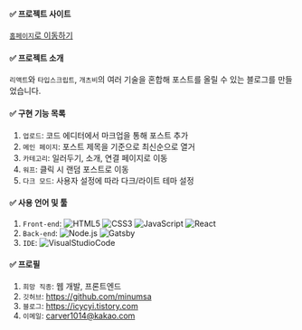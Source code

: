#### ✅ 프로젝트 사이트

<a href="https://14461.gatsbyjs.io/">`홈페이지`로 이동하기</a>

#### ✅ 프로젝트 소개

`리액트`와 `타입스크립트`, `개츠비`의 여러 기술을 혼합해 포스트를 올릴 수 있는 블로그를 만들었습니다.

#### ✅ 구현 기능 목록

1. `업로드`: 코드 에디터에서 마크업을 통해 포스트 추가
2. `메인 페이지`: 포스트 제목을 기준으로 최신순으로 열거
3. `카테고리`: 일러두기, 소개, 연결 페이지로 이동
4. `워프`: 클릭 시 랜덤 포스트로 이동
5. `다크 모드`: 사용자 설정에 따라 다크/라이트 테마 설정

#### ✅ 사용 언어 및 툴

1. `Front-end`: <img alt="HTML5" src="https://img.shields.io/badge/html5-%23E34F26.svg?style=for-the-badge&logo=html5&logoColor=white"/> <img alt="CSS3" src="https://img.shields.io/badge/css3-%231572B6.svg?style=for-the-badge&logo=css3&logoColor=white"/> <img alt="JavaScript" src="https://img.shields.io/badge/javascript-%23323330.svg?style=for-the-badge&logo=javascript&logoColor=%23F7DF1E"/> <img alt="React" src="https://img.shields.io/badge/react-%2320232a.svg?style=for-the-badge&logo=react&logoColor=%2361DAFB"/>
2. `Back-end`: <img alt="Node.js" src="https://img.shields.io/badge/Node.js-339933.svg?style=for-the-badge&logo=Node.js&logoColor=white"/> <img alt="Gatsby" src="https://img.shields.io/badge/Gatsby-purple.svg?style=for-the-badge&logo=Gatsby&logoColor=white"/>
3. `IDE`: <img alt="VisualStudioCode" src="https://img.shields.io/badge/VisualStudioCode-007ACC.svg?style=for-the-badge&logo=VisualStudioCode&logoColor=white"/>

#### ✅ 프로필

1. `희망 직종`: 웹 개발, 프론트엔드
2. `깃허브`: https://github.com/minumsa
3. `블로그`: https://icycyi.tistory.com
4. `이메일`: carver1014@kakao.com
